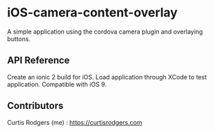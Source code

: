 # iOS-camera-content-overlay
A simple application using the cordova camera plugin and overlaying buttons.

## API Reference


Create an ionic 2 build for iOS.  Load application through XCode to test application.  Compatible with iOS 9.

## Contributors


Curtis Rodgers (me) : https://curtisrodgers.com
